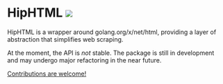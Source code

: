 # HipHTML [![](https://godoc.org/github.com/ryanavella/hiphtml?status.svg)](https://godoc.org/github.com/ryanavella/hiphtml)

HipHTML is a wrapper around golang.org/x/net/html, providing a layer of abstraction that simplifies web scraping.

At the moment, the API is *not* stable. The package is still in development and may undergo major refactoring in the near future.

[Contributions are welcome!](CONTRIBUTING.md)
